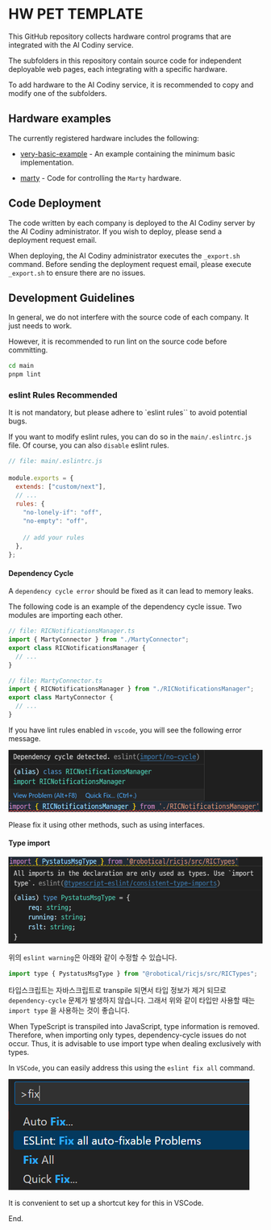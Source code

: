 # HW PET TEMPLATE

This GitHub repository collects hardware control programs that are integrated with the AI Codiny service.

The subfolders in this repository contain source code for independent deployable web pages, each integrating with a specific hardware.

To add hardware to the AI Codiny service, it is recommended to copy and modify one of the subfolders.

## Hardware examples

The currently registered hardware includes the following:

- [very-basic-example](./very-basic-example/README.md) - An example containing the minimum basic implementation.

- [marty](./marty/README.md) - Code for controlling the `Marty` hardware.

## Code Deployment

The code written by each company is deployed to the AI Codiny server by the AI Codiny administrator. If you wish to deploy, please send a deployment request email.

When deploying, the AI Codiny administrator executes the `_export.sh` command. Before sending the deployment request email, please execute `_export.sh` to ensure there are no issues.

## Development Guidelines

In general, we do not interfere with the source code of each company. It just needs to work.

However, it is recommended to run lint on the source code before committing.

```sh
cd main
pnpm lint
```

### eslint Rules Recommended

It is not mandatory, but please adhere to `eslint rules`` to avoid potential bugs.

If you want to modify eslint rules, you can do so in the `main/.eslintrc.js` file.
Of course, you can also `disable` eslint rules.

```js
// file: main/.eslintrc.js

module.exports = {
  extends: ["custom/next"],
  // ...
  rules: {
    "no-lonely-if": "off",
    "no-empty": "off",

    // add your rules
  },
};
```

#### Dependency Cycle

A `dependency cycle error` should be fixed as it can lead to memory leaks.

The following code is an example of the dependency cycle issue. Two modules are importing each other.

```javascript
// file: RICNotificationsManager.ts
import { MartyConnector } from "./MartyConnector";
export class RICNotificationsManager {
  // ...
}
```

```javascript
// file: MartyConnector.ts
import { RICNotificationsManager } from "./RICNotificationsManager";
export class MartyConnector {
  // ...
}
```

If you have lint rules enabled in `vscode`, you will see the following error message.

![dependency-cycle](./arts/dependency-cycle.png)

Please fix it using other methods, such as using interfaces.

#### Type import

![import-type](./arts/import-type.png)

위의 `eslint warning`은 아래와 같이 수정할 수 있습니다.

```javascript
import type { PystatusMsgType } from "@robotical/ricjs/src/RICTypes";
```

타입스크립트는 자바스크립트로 transpile 되면서 타입 정보가 제거 되므로 `dependency-cycle` 문제가 발생하지 않습니다. 그래서 위와 같이 타입만 사용할 때는 `import type` 을 사용하는 것이 좋습니다.

When TypeScript is transpiled into JavaScript, type information is removed. Therefore, when importing only types, dependency-cycle issues do not occur. Thus, it is advisable to use import type when dealing exclusively with types.

In `VSCode`, you can easily address this using the `eslint fix all` command.

![import-type](./arts/vscode-eslint-fixall.png)

It is convenient to set up a shortcut key for this in VSCode.

End.
